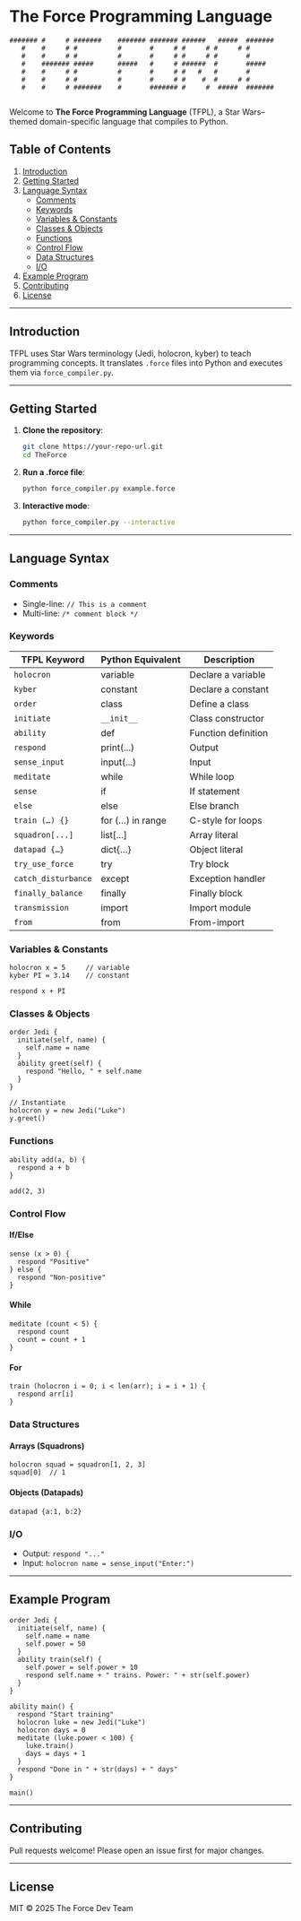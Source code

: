 # The Force Programming Language

```plaintext
####### #     # #######    ####### ####### ######   #####  ####### 
   #    #     # #          #       #     # #     # #     # #       
   #    #     # #          #       #     # #     # #       #       
   #    ####### #####      #####   #     # ######  #       #####   
   #    #     # #          #       #     # #   #   #       #       
   #    #     # #          #       #     # #    #  #     # #       
   #    #     # #######    #       ####### #     #  #####  ####### 
                                      
```


Welcome to **The Force Programming Language** (TFPL), a Star Wars–themed domain-specific language that compiles to Python.

## Table of Contents

1. [Introduction](#introduction)
2. [Getting Started](#getting-started)
3. [Language Syntax](#language-syntax)
   - [Comments](#comments)
   - [Keywords](#keywords)
   - [Variables & Constants](#variables--constants)
   - [Classes & Objects](#classes--objects)
   - [Functions](#functions)
   - [Control Flow](#control-flow)
   - [Data Structures](#data-structures)
   - [I/O](#io)
4. [Example Program](#example-program)
5. [Contributing](#contributing)
6. [License](#license)

---

## Introduction

TFPL uses Star Wars terminology (Jedi, holocron, kyber) to teach programming concepts. It translates `.force` files into Python and executes them via `force_compiler.py`.

---

## Getting Started

1. **Clone the repository**:
   ```bash
   git clone https://your-repo-url.git
   cd TheForce
   ```
2. **Run a .force file**:
   ```bash
   python force_compiler.py example.force
   ```
3. **Interactive mode**:
   ```bash
   python force_compiler.py --interactive
   ```

---

## Language Syntax

### Comments

- Single-line: `// This is a comment`
- Multi-line: `/* comment block */`

### Keywords

| TFPL Keyword        | Python Equivalent | Description             |
|---------------------|-------------------|-------------------------|
| `holocron`          | variable          | Declare a variable      |
| `kyber`             | constant          | Declare a constant      |
| `order`             | class             | Define a class          |
| `initiate`          | `__init__`        | Class constructor       |
| `ability`           | def               | Function definition     |
| `respond`           | print(...)        | Output                  |
| `sense_input`       | input(...)        | Input                   |
| `meditate`          | while             | While loop              |
| `sense`             | if                | If statement            |
| `else`              | else              | Else branch             |
| `train (…) {}`      | for (…) in range  | C-style for loops       |
| `squadron[...]`     | list[...]         | Array literal           |
| `datapad {…}`       | dict{…}           | Object literal          |
| `try_use_force`     | try               | Try block               |
| `catch_disturbance` | except            | Exception handler       |
| `finally_balance`   | finally           | Finally block           |
| `transmission`      | import            | Import module           |
| `from`              | from              | From-import             |

### Variables & Constants

```force
holocron x = 5     // variable
kyber PI = 3.14    // constant

respond x + PI
```

### Classes & Objects

```force
order Jedi {
  initiate(self, name) {
    self.name = name
  }
  ability greet(self) {
    respond "Hello, " + self.name
  }
}

// Instantiate
holocron y = new Jedi("Luke")
y.greet()
```

### Functions

```force
ability add(a, b) {
  respond a + b
}

add(2, 3)
```

### Control Flow

#### If/Else
```force
sense (x > 0) {
  respond "Positive"
} else {
  respond "Non-positive"
}
```

#### While
```force
meditate (count < 5) {
  respond count
  count = count + 1
}
```

#### For
```force
train (holocron i = 0; i < len(arr); i = i + 1) {
  respond arr[i]
}
```

### Data Structures

#### Arrays (Squadrons)
```force
holocron squad = squadron[1, 2, 3]
squad[0]  // 1
```

#### Objects (Datapads)
```force
datapad {a:1, b:2}
``` 

### I/O

- Output: `respond "..."`
- Input: `holocron name = sense_input("Enter:")`

---

## Example Program

```force
order Jedi {
  initiate(self, name) {
    self.name = name
    self.power = 50
  }
  ability train(self) {
    self.power = self.power + 10
    respond self.name + " trains. Power: " + str(self.power)
  }
}

ability main() {
  respond "Start training"
  holocron luke = new Jedi("Luke")
  holocron days = 0
  meditate (luke.power < 100) {
    luke.train()
    days = days + 1
  }
  respond "Done in " + str(days) + " days"
}

main()
```

---

## Contributing

Pull requests welcome! Please open an issue first for major changes.

---

## License

MIT © 2025 The Force Dev Team
